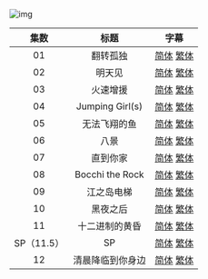 ![img](https://p.inari.site/kitauji/202306/03/Bocchitherock.jpg)

|集数|标题|字幕|
|:-:|:-:|:-:|
|01|翻转孤独|[简体](https://github.com/Kitauji-Sub/Subtitles/blob/main/TV/2022/10/Bocchi%20the%20Rock!/%5BKitaujiSub%5D%20Bocchi%20the%20Rock!%20-%2001.chs.ass) [繁体](https://github.com/Kitauji-Sub/Subtitles/blob/main/TV/2022/10/Bocchi%20the%20Rock!/%5BKitaujiSub%5D%20Bocchi%20the%20Rock!%20-%2001.cht.ass)|
|02|明天见|[简体](https://github.com/Kitauji-Sub/Subtitles/blob/main/TV/2022/10/Bocchi%20the%20Rock!/%5BKitaujiSub%5D%20Bocchi%20the%20Rock!%20-%2002.chs.ass) [繁体](https://github.com/Kitauji-Sub/Subtitles/blob/main/TV/2022/10/Bocchi%20the%20Rock!/%5BKitaujiSub%5D%20Bocchi%20the%20Rock!%20-%2002.cht.ass)|
|03|火速增援|[简体](https://github.com/Kitauji-Sub/Subtitles/blob/main/TV/2022/10/Bocchi%20the%20Rock!/%5BKitaujiSub%5D%20Bocchi%20the%20Rock!%20-%2003.chs.ass) [繁体](https://github.com/Kitauji-Sub/Subtitles/blob/main/TV/2022/10/Bocchi%20the%20Rock!/%5BKitaujiSub%5D%20Bocchi%20the%20Rock!%20-%2003.cht.ass)|
|04|Jumping Girl(s)|[简体](https://github.com/Kitauji-Sub/Subtitles/blob/main/TV/2022/10/Bocchi%20the%20Rock!/%5BKitaujiSub%5D%20Bocchi%20the%20Rock!%20-%2004.chs.ass) [繁体](https://github.com/Kitauji-Sub/Subtitles/blob/main/TV/2022/10/Bocchi%20the%20Rock!/%5BKitaujiSub%5D%20Bocchi%20the%20Rock!%20-%2004.cht.ass)|
|05|无法飞翔的鱼|[简体](https://github.com/Kitauji-Sub/Subtitles/blob/main/TV/2022/10/Bocchi%20the%20Rock!/%5BKitaujiSub%5D%20Bocchi%20the%20Rock!%20-%2005.chs.ass) [繁体](https://github.com/Kitauji-Sub/Subtitles/blob/main/TV/2022/10/Bocchi%20the%20Rock!/%5BKitaujiSub%5D%20Bocchi%20the%20Rock!%20-%2005.cht.ass)|
|06|八景|[简体](https://github.com/Kitauji-Sub/Subtitles/blob/main/TV/2022/10/Bocchi%20the%20Rock!/%5BKitaujiSub%5D%20Bocchi%20the%20Rock!%20-%2006.chs.ass) [繁体](https://github.com/Kitauji-Sub/Subtitles/blob/main/TV/2022/10/Bocchi%20the%20Rock!/%5BKitaujiSub%5D%20Bocchi%20the%20Rock!%20-%2006.cht.ass)|
|07|直到你家|[简体](https://github.com/Kitauji-Sub/Subtitles/blob/main/TV/2022/10/Bocchi%20the%20Rock!/%5BKitaujiSub%5D%20Bocchi%20the%20Rock!%20-%2007.chs.ass) [繁体](https://github.com/Kitauji-Sub/Subtitles/blob/main/TV/2022/10/Bocchi%20the%20Rock!/%5BKitaujiSub%5D%20Bocchi%20the%20Rock!%20-%2007.cht.ass)|
|08|Bocchi the Rock|[简体](https://github.com/Kitauji-Sub/Subtitles/blob/main/TV/2022/10/Bocchi%20the%20Rock!/%5BKitaujiSub%5D%20Bocchi%20the%20Rock!%20-%2008.chs.ass) [繁体](https://github.com/Kitauji-Sub/Subtitles/blob/main/TV/2022/10/Bocchi%20the%20Rock!/%5BKitaujiSub%5D%20Bocchi%20the%20Rock!%20-%2008.cht.ass)|
|09|江之岛电梯|[简体](https://github.com/Kitauji-Sub/Subtitles/blob/main/TV/2022/10/Bocchi%20the%20Rock!/%5BKitaujiSub%5D%20Bocchi%20the%20Rock!%20-%2009.chs.ass) [繁体](https://github.com/Kitauji-Sub/Subtitles/blob/main/TV/2022/10/Bocchi%20the%20Rock!/%5BKitaujiSub%5D%20Bocchi%20the%20Rock!%20-%2009.cht.ass)|
|10|黑夜之后|[简体](https://github.com/Kitauji-Sub/Subtitles/blob/main/TV/2022/10/Bocchi%20the%20Rock!/%5BKitaujiSub%5D%20Bocchi%20the%20Rock!%20-%2010.chs.ass) [繁体](https://github.com/Kitauji-Sub/Subtitles/blob/main/TV/2022/10/Bocchi%20the%20Rock!/%5BKitaujiSub%5D%20Bocchi%20the%20Rock!%20-%2010.cht.ass)|
|11|十二进制的黄昏|[简体](https://github.com/Kitauji-Sub/Subtitles/blob/main/TV/2022/10/Bocchi%20the%20Rock!/%5BKitaujiSub%5D%20Bocchi%20the%20Rock!%20-%2011.chs.ass) [繁体](https://github.com/Kitauji-Sub/Subtitles/blob/main/TV/2022/10/Bocchi%20the%20Rock!/%5BKitaujiSub%5D%20Bocchi%20the%20Rock!%20-%2011.cht.ass)|
|SP（11.5）|SP|[简体](https://github.com/Kitauji-Sub/Subtitles/blob/main/TV/2022/10/Bocchi%20the%20Rock!/%5BKitaujiSub%5D%20Bocchi%20the%20Rock!%20-%2011.5.chs.ass) [繁体](https://github.com/Kitauji-Sub/Subtitles/blob/main/TV/2022/10/Bocchi%20the%20Rock!/%5BKitaujiSub%5D%20Bocchi%20the%20Rock!%20-%2011.5.cht.ass)|
|12|清晨降临到你身边|[简体](https://github.com/Kitauji-Sub/Subtitles/blob/main/TV/2022/10/Bocchi%20the%20Rock!/%5BKitaujiSub%5D%20Bocchi%20the%20Rock!%20-%2012.chs.ass) [繁体](https://github.com/Kitauji-Sub/Subtitles/blob/main/TV/2022/10/Bocchi%20the%20Rock!/%5BKitaujiSub%5D%20Bocchi%20the%20Rock!%20-%2012.cht.ass)|
